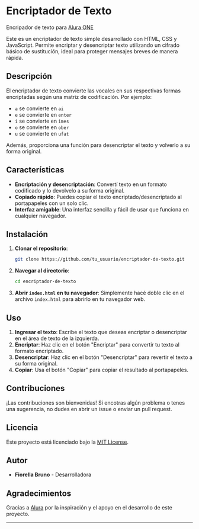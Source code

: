 # Encriptador de Texto
Encripador de texto para [Alura ONE](https://github.com/alura-es-cursos>)

Este es un encriptador de texto simple desarrollado con HTML, CSS y JavaScript. Permite encriptar y desencriptar texto utilizando un cifrado básico de sustitución, ideal para proteger mensajes breves de manera rápida.

## Descripción

El encriptador de texto convierte las vocales en sus respectivas formas encriptadas según una matriz de codificación. Por ejemplo:
- `a` se convierte en `ai`
- `e` se convierte en `enter`
- `i` se convierte en `imes`
- `o` se convierte en `ober`
- `u` se convierte en `ufat`

Además, proporciona una función para desencriptar el texto y volverlo a su forma original.

## Características

- **Encriptación y desencriptación**: Convertí texto en un formato codificado y lo devolvelo a su forma original.
- **Copiado rápido**: Puedes copiar el texto encriptado/desencriptado al portapapeles con un solo clic.
- **Interfaz amigable**: Una interfaz sencilla y fácil de usar que funciona en cualquier navegador.

## Instalación

1. **Clonar el repositorio**: 
   ```bash
   git clone https://github.com/tu_usuario/encriptador-de-texto.git
   ```
2. **Navegar al directorio**:
   ```bash
   cd encriptador-de-texto
   ```
3. **Abrir `index.html` en tu navegador**: 
   Simplemente hacé doble clic en el archivo `index.html` para abrirlo en tu navegador web.

## Uso

1. **Ingresar el texto**: Escribe el texto que deseas encriptar o desencriptar en el área de texto de la izquierda.
2. **Encriptar**: Haz clic en el botón "Encriptar" para convertir tu texto al formato encriptado.
3. **Desencriptar**: Haz clic en el botón "Desencriptar" para revertir el texto a su forma original.
4. **Copiar**: Usa el botón "Copiar" para copiar el resultado al portapapeles.

## Contribuciones

¡Las contribuciones son bienvenidas! Si encotras algún problema o tenes una sugerencia, no dudes en abrir un issue o enviar un pull request.

## Licencia

Este proyecto está licenciado bajo la [MIT License](LICENSE).

## Autor

- **Fiorella Bruno** - Desarrolladora

## Agradecimientos

Gracias a [Alura](https://www.alura.com.br/) por la inspiración y el apoyo en el desarrollo de este proyecto.

---

